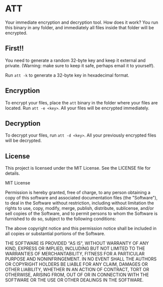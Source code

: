 # ATT

Your immediate encryption and decryption tool. How does it work? You run this binary in any folder, and immediately all files inside that folder will be encrypted.

## First!!

You need to generate a random 32-byte key and keep it external and private. (Warning: make sure to keep it safe, perhaps email it to yourself).

Run `att -k` to generate a 32-byte key in hexadecimal format.

## Encryption

To encrypt your files, place the `att` binary in the folder where your files are located. 
Run `att -e <key>`. All your files will be encrypted immediately.

## Decryption

To decrypt your files, run `att -d <key>`. All your previously encrypted files will be decrypted.

## License

This project is licensed under the MIT License. See the LICENSE file for details.

MIT License

Permission is hereby granted, free of charge, to any person obtaining a copy of this software and associated documentation files (the "Software"), to deal in the Software without restriction, including without limitation the rights to use, copy, modify, merge, publish, distribute, sublicense, and/or sell copies of the Software, and to permit persons to whom the Software is furnished to do so, subject to the following conditions:

The above copyright notice and this permission notice shall be included in all copies or substantial portions of the Software.

THE SOFTWARE IS PROVIDED "AS IS", WITHOUT WARRANTY OF ANY KIND, EXPRESS OR IMPLIED, INCLUDING BUT NOT LIMITED TO THE WARRANTIES OF MERCHANTABILITY, FITNESS FOR A PARTICULAR PURPOSE AND NONINFRINGEMENT. IN NO EVENT SHALL THE AUTHORS OR COPYRIGHT HOLDERS BE LIABLE FOR ANY CLAIM, DAMAGES OR OTHER LIABILITY, WHETHER IN AN ACTION OF CONTRACT, TORT OR OTHERWISE, ARISING FROM, OUT OF OR IN CONNECTION WITH THE SOFTWARE OR THE USE OR OTHER DEALINGS IN THE SOFTWARE.



